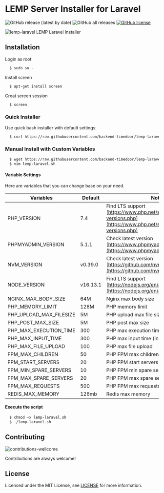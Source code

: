 # LEMP Server Installer for Laravel 
![GitHub release (latest by date)](https://img.shields.io/github/v/release/backend-timedoor/lemp-laravel)
![GitHub all releases](https://img.shields.io/github/downloads/backend-timedoor/lemp-laravel/total)
[![GitHub license](https://img.shields.io/github/license/backend-timedoor/lemp-laravel)](https://github.com/backend-timedoor/lemp-laravel/blob/master/LICENSE)

![lemp-laravel](https://user-images.githubusercontent.com/12730759/151770303-1ea5e6e9-48e1-4f07-b4ac-ffdd4a1bd588.png)
LEMP Laravel Installer


## Installation

Login as root
```bash
  $ sudo su -
```

Install screen
```bash
  $ apt-get install screen
```

Creat screen session
```bash
  $ screen
```

### Quick Installer
Use quick bash installer with default settings:

```bash
  $ curl https://raw.githubusercontent.com/backend-timedoor/lemp-laravel/master/lemp-laravel.sh | bash
```

### Manual Install with Custom Variables
```bash
  $ wget https://raw.githubusercontent.com/backend-timedoor/lemp-laravel/master/lemp-laravel.sh
  $ vim lemp-laravel.sh
```

#### Variable Settings
Here are variables that you can change base on your need.

| **Variables**  	          | **Default**   | **Note**                                                                                                      |
|---------------------------|---------------|---------------------------------------------------------------------------------------------------------------|
| PHP_VERSION    	          | 7.4           | Find LTS support [https://www.php.net/supported-versions.php](https://www.php.net/supported-versions.php)     |
| PHPMYADMIN_VERSION        | 5.1.1 	      | Check latest version [https://www.phpmyadmin.net/downloads/](https://www.phpmyadmin.net/downloads/)           |
| NVM_VERSION 	            | v0.39.0       | Check latest version   [https://github.com/nvm-sh/nvm/releases](https://github.com/nvm-sh/nvm/releases)       |
| NODE_VERSION    	        | v16.13.1      | Find LTS support [https://nodejs.org/en/about/releases/](https://nodejs.org/en/about/releases/)               |
| NGINX_MAX_BODY_SIZE   	  | 64M           | Nginx max body size                                                                                           |
| PHP_MEMORY_LIMIT      	  | 128M          | PHP memory limit                                                                                              |
| PHP_UPLOAD_MAX_FILESIZE  	| 5M            | PHP upload max file size                                                                                      |
| PHP_POST_MAX_SIZE  	      | 5M            | PHP post max size                                                                                             |
| PHP_MAX_EXECUTION_TIME    | 300           | PHP max execution time (in milliseconds)                                                                      |
| PHP_MAX_INPUT_TIME        | 300           | PHP max input time (in milliseconds)                                                                          |
| PHP_MAX_FILE_UPLOAD       | 100           | PHP max file upload                                                                                           |
| FPM_MAX_CHILDREN          | 50            | PHP FPM max children                                                                                          |
| FPM_START_SERVERS         | 20            | PHP FPM start servers                                                                                         |
| FPM_MIN_SPARE_SERVERS     | 10            | PHP FPM min spare servers                                                                                     |
| FPM_MAX_SPARE_SERVERS     | 20            | PHP FPM max spare servers                                                                                     |
| FPM_MAX_REQUESTS          | 500           | PHP FPM max requests                                                                                          |
| REDIS_MAX_MEMORY          | 128mb         | Redis max memory                                                                                              |

#### Execute the script
```bash
  $ chmod +x lemp-laravel.sh
  $ ./lemp-laravel.sh
```

## Contributing
![contributions-wellcome](https://user-images.githubusercontent.com/12730759/150999538-d6872478-96ab-42d6-bb58-0ae443f514c8.svg)

Contributions are always welcome!


## License

Licensed under the MIT License, see [LICENSE](LICENSE) for more information.